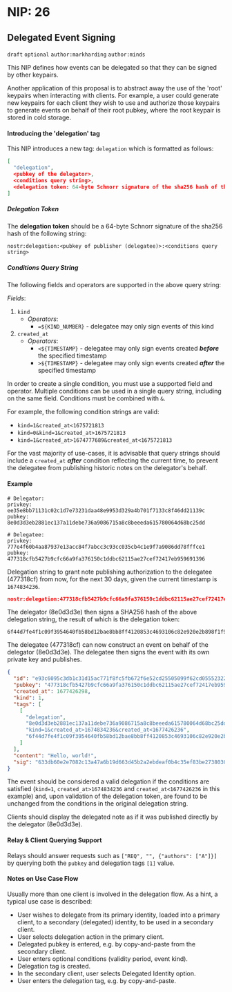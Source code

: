 NIP: 26
=======

Delegated Event Signing
-----

`draft` `optional` `author:markharding` `author:minds`

This NIP defines how events can be delegated so that they can be signed by other keypairs.

Another application of this proposal is to abstract away the use of the 'root' keypairs when interacting with clients. For example, a user could generate new keypairs for each client they wish to use and authorize those keypairs to generate events on behalf of their root pubkey, where the root keypair is stored in cold storage. 

#### Introducing the 'delegation' tag

This NIP introduces a new tag: `delegation` which is formatted as follows:

```json
[
  "delegation",
  <pubkey of the delegator>,
  <conditions query string>,
  <delegation token: 64-byte Schnorr signature of the sha256 hash of the delegation string>
]
```

##### Delegation Token

The **delegation token** should be a 64-byte Schnorr signature of the sha256 hash of the following string:

```
nostr:delegation:<pubkey of publisher (delegatee)>:<conditions query string>
```

##### Conditions Query String

The following fields and operators are supported in the above query string:

*Fields*:
1. `kind`
   -  *Operators*:
      -  `=${KIND_NUMBER}` - delegatee may only sign events of this kind
2. `created_at`
   -  *Operators*:
      -  `<${TIMESTAMP}` - delegatee may only sign events created ***before*** the specified timestamp
      -  `>${TIMESTAMP}` - delegatee may only sign events created ***after*** the specified timestamp

In order to create a single condition, you must use a supported field and operator. Multiple conditions can be used in a single query string, including on the same field. Conditions must be combined with `&`.

For example, the following condition strings are valid:

- `kind=1&created_at<1675721813`
- `kind=0&kind=1&created_at>1675721813`
- `kind=1&created_at>1674777689&created_at<1675721813`

For the vast majority of use-cases, it is advisable that query strings should include a `created_at` ***after*** condition reflecting the current time, to prevent the delegatee from publishing historic notes on the delegator's behalf.

#### Example

```
# Delegator:
privkey: ee35e8bb71131c02c1d7e73231daa48e9953d329a4b701f7133c8f46dd21139c
pubkey:  8e0d3d3eb2881ec137a11debe736a9086715a8c8beeeda615780064d68bc25dd

# Delegatee:
privkey: 777e4f60b4aa87937e13acc84f7abcc3c93cc035cb4c1e9f7a9086dd78fffce1
pubkey:  477318cfb5427b9cfc66a9fa376150c1ddbc62115ae27cef72417eb959691396
```

Delegation string to grant note publishing authorization to the delegatee (477318cf) from now, for the next 30 days, given the current timestamp is `1674834236`.
```json
nostr:delegation:477318cfb5427b9cfc66a9fa376150c1ddbc62115ae27cef72417eb959691396:kind=1&created_at>1674834236&created_at<1677426236
```

The delegator (8e0d3d3e) then signs a SHA256 hash of the above delegation string, the result of which is the delegation token:
```
6f44d7fe4f1c09f3954640fb58bd12bae8bb8ff4120853c4693106c82e920e2b898f1f9ba9bd65449a987c39c0423426ab7b53910c0c6abfb41b30bc16e5f524
```

The delegatee (477318cf) can now construct an event on behalf of the delegator (8e0d3d3e). The delegatee then signs the event with its own private key and publishes.
```json
{
  "id": "e93c6095c3db1c31d15ac771f8fc5fb672f6e52cd25505099f62cd055523224f",
  "pubkey": "477318cfb5427b9cfc66a9fa376150c1ddbc62115ae27cef72417eb959691396",
  "created_at": 1677426298,
  "kind": 1,
  "tags": [
    [
      "delegation",
      "8e0d3d3eb2881ec137a11debe736a9086715a8c8beeeda615780064d68bc25dd",
      "kind=1&created_at>1674834236&created_at<1677426236",
      "6f44d7fe4f1c09f3954640fb58bd12bae8bb8ff4120853c4693106c82e920e2b898f1f9ba9bd65449a987c39c0423426ab7b53910c0c6abfb41b30bc16e5f524"
    ]
  ],
  "content": "Hello, world!",
  "sig": "633db60e2e7082c13a47a6b19d663d45b2a2ebdeaf0b4c35ef83be2738030c54fc7fd56d139652937cdca875ee61b51904a1d0d0588a6acd6168d7be2909d693"
}
```

The event should be considered a valid delegation if the conditions are satisfied (`kind=1`, `created_at>1674834236` and `created_at<1677426236` in this example) and, upon validation of the delegation token, are found to be unchanged from the conditions in the original delegation string.

Clients should display the delegated note as if it was published directly by the delegator (8e0d3d3e).


#### Relay & Client Querying Support

Relays should answer requests such as `["REQ", "", {"authors": ["A"]}]` by querying both the `pubkey` and delegation tags `[1]` value.


#### Notes on Use Case Flow

Usually more than one client is involved in the delegation flow.
As a hint, a typical use case is described:

- User wishes to delegate from its primary identity, loaded into a primary client, to a secondary (delegated) identity, to be used in a secondary client.
- User selects delegation action in the primary client.
- Delegated pubkey is entered, e.g. by copy-and-paste from the secondary client.
- User enters optional conditions (validity period, event kind).
- Delegation tag is created.
- In the secondary client, user selects Delegated Identity option.
- User enters the delegation tag, e.g. by copy-and-paste.
